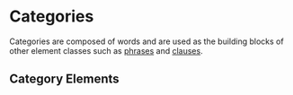 # Categories
Categories are composed of words and are used as the building blocks of other element classes such as [phrases](/element/phrase) and [clauses](/element/clause).

## Category Elements
<!-- +partOfSpeechList -->